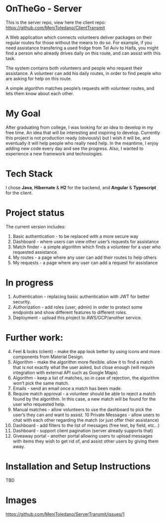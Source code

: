 # OnTheGo - Server
This is the server repo, view here the client repo:
https://github.com/MeniToledano/ClientTransmit

A Web application which connects volunteers deliver packages on their regular routes for those without the means to do so. For example, if you need assistance transfering a used fridge from Tel Aviv to Haifa, you might find a person who already drives daily on this route, and can assist with this task.

The system contains both volunteers and people who request their assistance. A volunteer can add his daily routes, in order to find people who are asking for help on this route.

A simple algorithm matches people’s requests with volunteer routes, and lets them know about each other.

# My Goal
After graduating from college, I was looking for an idea to develop in my free time. An idea that will be interesting and inspiring to develop. Currently this project is not production ready (obviously) but I wish it will be, and eventually it will help people who really need help. In the meantime, I enjoy adding new code every day and see the progress.
Also, I wanted to experience a new framework and technologies.

# Tech Stack
I chose **Java**, **Hibernate** & **H2** for the backend, and **Angular** & **Typescript** for the client.

# Project status
The current version includes:
1. Basic authentication - to be replaced with a more secure way
2. Dashboard - where users can view other user’s requests for assistance
3. Match finder - a simple algorithm which finds a volunteer for a user who requested assistance.
4. My routes - a page where any user can add their routes to help others
5. My requests - a page where any user can add a request for assistance

# In progress
1. Authentication - replacing basic authentication with JWT for better security.
2. Authorization - add roles (user, admin) in order to protect some endpoints and show different features to different roles.
3. Deployment - upload this project to AWS/GCP/another service. 

# Further work:

4. Feel & looks (client) - make the app look better by using icons and more components from Material Design.
5. Algorithm - make the algorithm more flexible: allow it to find a match that is not exactly what the user asked, but close enough (will require integration with external API such as Google Maps)
6. Algorithm - keep a list of matches, so in case of rejection, the algorithm won’t pick the same match.
7. Emails - send an email once a match has been made.
8. Require match approval - a volunteer should be able to reject a match found by the algorithm. In this case, a new match will be found for the user who requested help.
9. Manual matches - allow volunteers to use the dashboard to pick the user’s they can and want to assist.
10 Private Messages - allow users to chat with each other regarding the match (or just offer their assistance)
11. Dashboard - add filters to the list of messages (free text, by field, etc…)
12. Dashboard - support client pagination (server already supports that)
13. Giveaway portal - another portal allowing users to upload messages with items they wish to get rid of, and assist other users by giving them away.

# Installation and Setup Instructions
TBD

# Images
https://github.com/MeniToledano/ServerTransmit/issues/1

